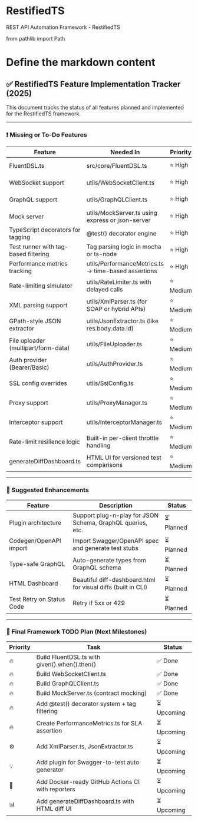 # RestifiedTS
REST API Automation Framework - RestifiedTS

from pathlib import Path

# Define the markdown content

## ✅ RestifiedTS Feature Implementation Tracker (2025)

This document tracks the status of all features planned and implemented for the RestifiedTS framework.

---

### ❗ Missing or To-Do Features

| Feature                              | Needed In                                            | Priority  | Status        |
|--------------------------------------|-------------------------------------------------------|-----------|----------------|
| FluentDSL.ts                         | src/core/FluentDSL.ts                                | ⭐ High    | ✅ Implemented |
| WebSocket support                    | utils/WebSocketClient.ts                             | ⭐ High    | ✅ Implemented |
| GraphQL support                      | utils/GraphQLClient.ts                               | ⭐ High    | ✅ Implemented |
| Mock server                          | utils/MockServer.ts using express or json-server     | ⭐ High    | ✅ Implemented |
| TypeScript decorators for tagging    | @test() decorator engine                             | ⭐ High    | ⏳ Pending     |
| Test runner with tag-based filtering | Tag parsing logic in mocha or ts-node                | ⭐ High    | ⏳ Pending     |
| Performance metrics tracking         | utils/PerformanceMetrics.ts → time-based assertions  | ⭐ High    | ⏳ Pending     |
| Rate-limiting simulator              | utils/RateLimiter.ts with delayed calls              | ⭐ Medium  | ⏳ Pending     |
| XML parsing support                  | utils/XmlParser.ts (for SOAP or hybrid APIs)         | ⭐ Medium  | ⏳ Pending     |
| GPath-style JSON extractor           | utils/JsonExtractor.ts (like res.body.data.id)       | ⭐ Medium  | ⏳ Pending     |
| File uploader (multipart/form-data) | utils/FileUploader.ts                                | ⭐ Medium  | ⏳ Pending     |
| Auth provider (Bearer/Basic)        | utils/AuthProvider.ts                                | ⭐ Medium  | ⏳ Pending     |
| SSL config overrides                 | utils/SslConfig.ts                                   | ⭐ Medium  | ⏳ Pending     |
| Proxy support                        | utils/ProxyManager.ts                                | ⭐ Medium  | ⏳ Pending     |
| Interceptor support                  | utils/InterceptorManager.ts                          | ⭐ Medium  | ⏳ Pending     |
| Rate-limit resilience logic          | Built-in per-client throttle handling                | ⭐ Medium  | ⏳ Pending     |
| generateDiffDashboard.ts            | HTML UI for versioned test comparisons               | ⭐ Medium  | ⏳ Pending     |

---

### 🔖 Suggested Enhancements

| Feature               | Description                                                   | Status        |
|----------------------|---------------------------------------------------------------|----------------|
| Plugin architecture  | Support plug-n-play for JSON Schema, GraphQL queries, etc.   | ⏳ Planned     |
| Codegen/OpenAPI import | Import Swagger/OpenAPI spec and generate test stubs          | ⏳ Planned     |
| Type-safe GraphQL    | Auto-generate types from GraphQL schema                        | ⏳ Planned     |
| HTML Dashboard       | Beautiful diff-dashboard.html for visual diffs (built in CLI) | ⏳ Planned     |
| Test Retry on Status Code | Retry if 5xx or 429                                       | ⏳ Planned     |

---

### 📌 Final Framework TODO Plan (Next Milestones)

| Priority | Task                                                   | Status        |
|----------|--------------------------------------------------------|----------------|
| 🔥       | Build FluentDSL.ts with given().when().then()          | ✅ Done        |
| 🔥       | Build WebSocketClient.ts                                | ✅ Done        |
| 🔥       | Build GraphQLClient.ts                                  | ✅ Done        |
| 🔥       | Build MockServer.ts (contract mocking)                  | ✅ Done        |
| 🔥       | Add @test() decorator system + tag filtering            | ⏳ Upcoming    |
| 🔥       | Create PerformanceMetrics.ts for SLA assertion          | ⏳ Upcoming    |
| ⚙️        | Add XmlParser.ts, JsonExtractor.ts                     | ⏳ Upcoming    |
| 💡       | Add plugin for Swagger-to-test auto generator           | ⏳ Upcoming    |
| 🚀       | Add Docker-ready GitHub Actions CI with reporters       | ⏳ Upcoming    |
| 📊       | Add generateDiffDashboard.ts with HTML diff UI          | ⏳ Upcoming    |




